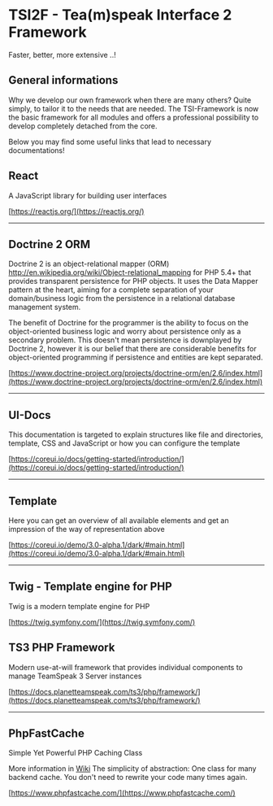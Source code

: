 # TSI2F - Tea(m)speak Interface 2 Framework
Faster, better, more extensive ..!

## General informations

Why we develop our own framework when there are many others? Quite simply, to tailor it to the needs that are needed.
The TSI-Framework is now the basic framework for all modules and offers a professional possibility to develop completely detached from the core.

Below you may find some useful links that lead to necessary documentations!

## React

A JavaScript library for building user interfaces

[https://reactjs.org/](https://reactjs.org/)

***

## Doctrine 2 ORM

Doctrine 2 is an object-relational mapper (ORM) <http://en.wikipedia.org/wiki/Object-relational_mapping> for PHP 5.4+ that provides transparent persistence for PHP objects. It uses the Data Mapper pattern at the heart, aiming for a complete separation of your domain/business logic from the persistence in a relational database management system.

The benefit of Doctrine for the programmer is the ability to focus on the object-oriented business logic and worry about persistence only as a secondary problem. This doesn't mean persistence is downplayed by Doctrine 2, however it is our belief that there are considerable benefits for object-oriented programming if persistence and entities are kept separated.

[https://www.doctrine-project.org/projects/doctrine-orm/en/2.6/index.html](https://www.doctrine-project.org/projects/doctrine-orm/en/2.6/index.html)

***

## UI-Docs

This documentation is targeted to explain structures like file and directories, template, 
CSS and JavaScript or how you can configure the template

[https://coreui.io/docs/getting-started/introduction/](https://coreui.io/docs/getting-started/introduction/)

***

## Template

Here you can get an overview of all available elements and get an impression of the way of representation above

[https://coreui.io/demo/3.0-alpha.1/dark/#main.html](https://coreui.io/demo/3.0-alpha.1/dark/#main.html)

***

## Twig - Template engine for PHP 

Twig is a modern template engine for PHP

[https://twig.symfony.com/](https://twig.symfony.com/)

## TS3 PHP Framework

Modern use-at-will framework that provides individual components to manage TeamSpeak 3 Server instances

[https://docs.planetteamspeak.com/ts3/php/framework/](https://docs.planetteamspeak.com/ts3/php/framework/)

***

## PhpFastCache

Simple Yet Powerful PHP Caching Class

More information in [Wiki](https://github.com/PHPSocialNetwork/phpfastcache/wiki) The simplicity of abstraction: One class for many backend cache. You don't need to rewrite your code many times again.

[https://www.phpfastcache.com/](https://www.phpfastcache.com/)

